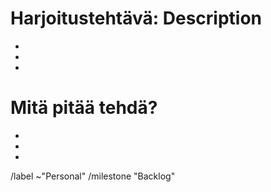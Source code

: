 # Harjoitustehtävä: Description

* 
*
*

# Mitä pitää tehdä?

*
*
*


/label ~"Personal"
/milestone "Backlog"